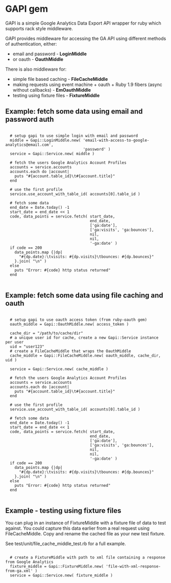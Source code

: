 # GAPI gem

GAPI is a simple Google Analytics Data Export API wrapper for ruby
which supports rack style middleware.

GAPI provides middleware for accessing the GA API using different methods of authentication, either:

* email and password - **LoginMiddle**
* or oauth - **OauthMiddle**

There is also middleware for:

* simple file based caching - **FileCacheMiddle**
* making requests using event machine + oauth + Ruby 1.9 fibers (async without callbacks) - **EmOauthMiddle**
* testing using fixture files - **FixtureMiddle**

## Example: fetch some data using email and password auth

<pre>
<code>
  # setup gapi to use simple login with email and password
  middle = Gapi::LoginMiddle.new( 'email-with-access-to-google-analytics@email.com',
                                  'password' )
  service = Gapi::Service.new( middle )

  # fetch the users Google Analytics Account Profiles
  accounts = service.accounts
  accounts.each do |account|
    puts "#{account.table_id}\t#{account.title}"
  end

  # use the first profile
  service.use_account_with_table_id( accounts[0].table_id )

  # fetch some data
  end_date = Date.today() -1
  start_date = end_date &lt;&lt; 1
  code, data_points = service.fetch( start_date,
                                     end_date,
                                     ['ga:date'],
                                     ['ga:visits', 'ga:bounces'],
                                     nil,
                                     nil,
                                     '-ga:date' )
  if code == 200
    data_points.map {|dp|
      "#{dp.date}:\tvisits: #{dp.visits}\tbounces: #{dp.bounces}"
    }.join( "\n" )
  else
    puts "Error: #{code} http status returned"
  end
</code>
</pre>


## Example: fetch some data using file caching and oauth

<pre>
<code>
  # setup gapi to use oauth access token (from ruby-oauth gem)
  oauth_middle = Gapi::OauthMiddle.new( access_token )

  cache_dir = "/path/to/cache/dir"
  # a unique user id for cache, create a new Gapi::Service instance per user
  uid = "user123"  
  # create a FileCacheMiddle that wraps the OauthMiddle
  cache_middle = Gapi::FileCacheMiddle.new( oauth_middle, cache_dir, uid )

  service = Gapi::Service.new( cache_middle )

  # fetch the users Google Analytics Account Profiles
  accounts = service.accounts
  accounts.each do |account|
    puts "#{account.table_id}\t#{account.title}"
  end

  # use the first profile
  service.use_account_with_table_id( accounts[0].table_id )

  # fetch some data
  end_date = Date.today() -1
  start_date = end_date &lt;&lt; 1
  code, data_points = service.fetch( start_date,
                                     end_date,
                                     ['ga:date'],
                                     ['ga:visits', 'ga:bounces'],
                                     nil,
                                     nil,
                                     '-ga:date' )
  if code == 200
    data_points.map {|dp|
      "#{dp.date}:\tvisits: #{dp.visits}\tbounces: #{dp.bounces}"
    }.join( "\n" )
  else
    puts "Error: #{code} http status returned"
  end
</code>
</pre>

## Example - testing using fixture files

You can plug in an instance of FixtureMiddle with a fixture file of data to test against.
You could capture this data earlier from a real request using FileCacheMiddle.
Copy and rename the cached file as your new test fixture.

See test/unit/file_cache_middle_test.rb for a full example.

<pre>
<code>
  # create a FixtureMiddle with path to xml file containing a response from Google Analytics
  fixture_middle = Gapi::FixtureMiddle.new( 'file-with-xml-response-from-ga.xml' )
  service = Gapi::Service.new( fixture_middle )
</code>
</pre>


